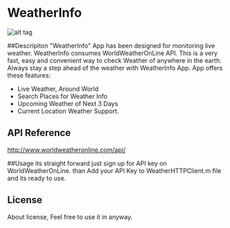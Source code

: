 # WeatherInfo 

![alt tag](http://www.akibios.co.uk/img/portfolio/WeatherInfo.png)

##Descripiton
"WeatherInfo" App has been designed for monitoring live weather.
WeatherInfo consumes WorldWeatherOnLine API. This is a very fast, easy and convenient way to check Weather of anywhere in the earth. Always stay a step ahead of the weather with WeatherInfo App. 
App offers these features:
- Live Weather, Around World
- Search Places for Weather Info
- Upcoming Weather of Next 3 Days
- Current Location Weather Support.

## API Reference
http://www.worldweatheronline.com/api/

##Usage
its straight forward just sign up for API key on WorldWeatherOnLine. 
than Add your API Key to WeatherHTTPClient.m file and its ready to use.

## License

About license, Feel free to use it in anyway.
